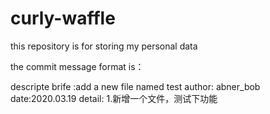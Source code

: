 # curly-waffle
this repository is for storing my personal data

the commit message format is：

descripte
brife :add a new file named test
author: abner_bob
date:2020.03.19
detail:
1.新增一个文件，测试下功能
